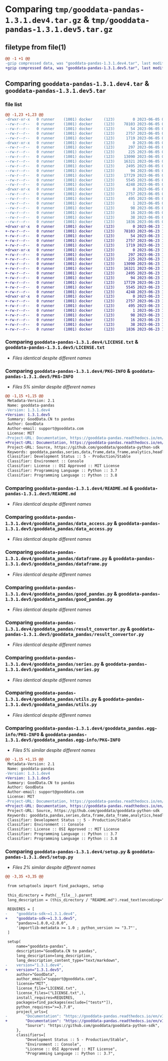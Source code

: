 # Comparing `tmp/gooddata-pandas-1.3.1.dev4.tar.gz` & `tmp/gooddata-pandas-1.3.1.dev5.tar.gz`

## filetype from file(1)

```diff
@@ -1 +1 @@
-gzip compressed data, was "gooddata-pandas-1.3.1.dev4.tar", last modified: Mon Jun  5 07:30:33 2023, max compression
+gzip compressed data, was "gooddata-pandas-1.3.1.dev5.tar", last modified: Fri Jun 23 15:18:30 2023, max compression
```

## Comparing `gooddata-pandas-1.3.1.dev4.tar` & `gooddata-pandas-1.3.1.dev5.tar`

### file list

```diff
@@ -1,23 +1,23 @@
-drwxr-xr-x   0 runner    (1001) docker     (123)        0 2023-06-05 07:30:33.107484 gooddata-pandas-1.3.1.dev4/
--rw-r--r--   0 runner    (1001) docker     (123)    78103 2023-06-05 07:30:18.000000 gooddata-pandas-1.3.1.dev4/LICENSE.txt
--rw-r--r--   0 runner    (1001) docker     (123)       54 2023-06-05 07:30:18.000000 gooddata-pandas-1.3.1.dev4/MANIFEST.in
--rw-r--r--   0 runner    (1001) docker     (123)     2757 2023-06-05 07:30:33.107484 gooddata-pandas-1.3.1.dev4/PKG-INFO
--rw-r--r--   0 runner    (1001) docker     (123)     1719 2023-06-05 07:30:18.000000 gooddata-pandas-1.3.1.dev4/README.md
-drwxr-xr-x   0 runner    (1001) docker     (123)        0 2023-06-05 07:30:33.107484 gooddata-pandas-1.3.1.dev4/gooddata_pandas/
--rw-r--r--   0 runner    (1001) docker     (123)      297 2023-06-05 07:30:18.000000 gooddata-pandas-1.3.1.dev4/gooddata_pandas/__init__.py
--rw-r--r--   0 runner    (1001) docker     (123)      225 2023-06-05 07:30:18.000000 gooddata-pandas-1.3.1.dev4/gooddata_pandas/_version.py
--rw-r--r--   0 runner    (1001) docker     (123)    13090 2023-06-05 07:30:18.000000 gooddata-pandas-1.3.1.dev4/gooddata_pandas/data_access.py
--rw-r--r--   0 runner    (1001) docker     (123)    16321 2023-06-05 07:30:18.000000 gooddata-pandas-1.3.1.dev4/gooddata_pandas/dataframe.py
--rw-r--r--   0 runner    (1001) docker     (123)     2495 2023-06-05 07:30:18.000000 gooddata-pandas-1.3.1.dev4/gooddata_pandas/good_pandas.py
--rw-r--r--   0 runner    (1001) docker     (123)       94 2023-06-05 07:30:18.000000 gooddata-pandas-1.3.1.dev4/gooddata_pandas/py.typed
--rw-r--r--   0 runner    (1001) docker     (123)    17729 2023-06-05 07:30:18.000000 gooddata-pandas-1.3.1.dev4/gooddata_pandas/result_convertor.py
--rw-r--r--   0 runner    (1001) docker     (123)     5545 2023-06-05 07:30:18.000000 gooddata-pandas-1.3.1.dev4/gooddata_pandas/series.py
--rw-r--r--   0 runner    (1001) docker     (123)     4248 2023-06-05 07:30:18.000000 gooddata-pandas-1.3.1.dev4/gooddata_pandas/utils.py
-drwxr-xr-x   0 runner    (1001) docker     (123)        0 2023-06-05 07:30:33.107484 gooddata-pandas-1.3.1.dev4/gooddata_pandas.egg-info/
--rw-r--r--   0 runner    (1001) docker     (123)     2757 2023-06-05 07:30:33.000000 gooddata-pandas-1.3.1.dev4/gooddata_pandas.egg-info/PKG-INFO
--rw-r--r--   0 runner    (1001) docker     (123)      495 2023-06-05 07:30:33.000000 gooddata-pandas-1.3.1.dev4/gooddata_pandas.egg-info/SOURCES.txt
--rw-r--r--   0 runner    (1001) docker     (123)        1 2023-06-05 07:30:33.000000 gooddata-pandas-1.3.1.dev4/gooddata_pandas.egg-info/dependency_links.txt
--rw-r--r--   0 runner    (1001) docker     (123)       98 2023-06-05 07:30:33.000000 gooddata-pandas-1.3.1.dev4/gooddata_pandas.egg-info/requires.txt
--rw-r--r--   0 runner    (1001) docker     (123)       16 2023-06-05 07:30:33.000000 gooddata-pandas-1.3.1.dev4/gooddata_pandas.egg-info/top_level.txt
--rw-r--r--   0 runner    (1001) docker     (123)       38 2023-06-05 07:30:33.107484 gooddata-pandas-1.3.1.dev4/setup.cfg
--rw-r--r--   0 runner    (1001) docker     (123)     1836 2023-06-05 07:30:25.000000 gooddata-pandas-1.3.1.dev4/setup.py
+drwxr-xr-x   0 runner    (1001) docker     (123)        0 2023-06-23 15:18:30.481857 gooddata-pandas-1.3.1.dev5/
+-rw-r--r--   0 runner    (1001) docker     (123)    78103 2023-06-23 15:18:15.000000 gooddata-pandas-1.3.1.dev5/LICENSE.txt
+-rw-r--r--   0 runner    (1001) docker     (123)       54 2023-06-23 15:18:15.000000 gooddata-pandas-1.3.1.dev5/MANIFEST.in
+-rw-r--r--   0 runner    (1001) docker     (123)     2757 2023-06-23 15:18:30.481857 gooddata-pandas-1.3.1.dev5/PKG-INFO
+-rw-r--r--   0 runner    (1001) docker     (123)     1719 2023-06-23 15:18:15.000000 gooddata-pandas-1.3.1.dev5/README.md
+drwxr-xr-x   0 runner    (1001) docker     (123)        0 2023-06-23 15:18:30.481857 gooddata-pandas-1.3.1.dev5/gooddata_pandas/
+-rw-r--r--   0 runner    (1001) docker     (123)      297 2023-06-23 15:18:15.000000 gooddata-pandas-1.3.1.dev5/gooddata_pandas/__init__.py
+-rw-r--r--   0 runner    (1001) docker     (123)      225 2023-06-23 15:18:15.000000 gooddata-pandas-1.3.1.dev5/gooddata_pandas/_version.py
+-rw-r--r--   0 runner    (1001) docker     (123)    13090 2023-06-23 15:18:15.000000 gooddata-pandas-1.3.1.dev5/gooddata_pandas/data_access.py
+-rw-r--r--   0 runner    (1001) docker     (123)    16321 2023-06-23 15:18:15.000000 gooddata-pandas-1.3.1.dev5/gooddata_pandas/dataframe.py
+-rw-r--r--   0 runner    (1001) docker     (123)     2495 2023-06-23 15:18:15.000000 gooddata-pandas-1.3.1.dev5/gooddata_pandas/good_pandas.py
+-rw-r--r--   0 runner    (1001) docker     (123)       94 2023-06-23 15:18:15.000000 gooddata-pandas-1.3.1.dev5/gooddata_pandas/py.typed
+-rw-r--r--   0 runner    (1001) docker     (123)    17729 2023-06-23 15:18:15.000000 gooddata-pandas-1.3.1.dev5/gooddata_pandas/result_convertor.py
+-rw-r--r--   0 runner    (1001) docker     (123)     5545 2023-06-23 15:18:15.000000 gooddata-pandas-1.3.1.dev5/gooddata_pandas/series.py
+-rw-r--r--   0 runner    (1001) docker     (123)     4248 2023-06-23 15:18:15.000000 gooddata-pandas-1.3.1.dev5/gooddata_pandas/utils.py
+drwxr-xr-x   0 runner    (1001) docker     (123)        0 2023-06-23 15:18:30.481857 gooddata-pandas-1.3.1.dev5/gooddata_pandas.egg-info/
+-rw-r--r--   0 runner    (1001) docker     (123)     2757 2023-06-23 15:18:30.000000 gooddata-pandas-1.3.1.dev5/gooddata_pandas.egg-info/PKG-INFO
+-rw-r--r--   0 runner    (1001) docker     (123)      495 2023-06-23 15:18:30.000000 gooddata-pandas-1.3.1.dev5/gooddata_pandas.egg-info/SOURCES.txt
+-rw-r--r--   0 runner    (1001) docker     (123)        1 2023-06-23 15:18:30.000000 gooddata-pandas-1.3.1.dev5/gooddata_pandas.egg-info/dependency_links.txt
+-rw-r--r--   0 runner    (1001) docker     (123)       98 2023-06-23 15:18:30.000000 gooddata-pandas-1.3.1.dev5/gooddata_pandas.egg-info/requires.txt
+-rw-r--r--   0 runner    (1001) docker     (123)       16 2023-06-23 15:18:30.000000 gooddata-pandas-1.3.1.dev5/gooddata_pandas.egg-info/top_level.txt
+-rw-r--r--   0 runner    (1001) docker     (123)       38 2023-06-23 15:18:30.481857 gooddata-pandas-1.3.1.dev5/setup.cfg
+-rw-r--r--   0 runner    (1001) docker     (123)     1836 2023-06-23 15:18:22.000000 gooddata-pandas-1.3.1.dev5/setup.py
```

### Comparing `gooddata-pandas-1.3.1.dev4/LICENSE.txt` & `gooddata-pandas-1.3.1.dev5/LICENSE.txt`

 * *Files identical despite different names*

### Comparing `gooddata-pandas-1.3.1.dev4/PKG-INFO` & `gooddata-pandas-1.3.1.dev5/PKG-INFO`

 * *Files 5% similar despite different names*

```diff
@@ -1,15 +1,15 @@
 Metadata-Version: 2.1
 Name: gooddata-pandas
-Version: 1.3.1.dev4
+Version: 1.3.1.dev5
 Summary: GoodData.CN to pandas
 Author: GoodData
 Author-email: support@gooddata.com
 License: MIT
-Project-URL: Documentation, https://gooddata-pandas.readthedocs.io/en/v1.3.1.dev4
+Project-URL: Documentation, https://gooddata-pandas.readthedocs.io/en/v1.3.1.dev5
 Project-URL: Source, https://github.com/gooddata/gooddata-python-sdk
 Keywords: gooddata,pandas,series,data,frame,data_frame,analytics,headless,business,intelligence,headless-bi,cloud,native,semantic,layer,sql,metrics
 Classifier: Development Status :: 5 - Production/Stable
 Classifier: Environment :: Console
 Classifier: License :: OSI Approved :: MIT License
 Classifier: Programming Language :: Python :: 3.7
 Classifier: Programming Language :: Python :: 3.8
```

### Comparing `gooddata-pandas-1.3.1.dev4/README.md` & `gooddata-pandas-1.3.1.dev5/README.md`

 * *Files identical despite different names*

### Comparing `gooddata-pandas-1.3.1.dev4/gooddata_pandas/data_access.py` & `gooddata-pandas-1.3.1.dev5/gooddata_pandas/data_access.py`

 * *Files identical despite different names*

### Comparing `gooddata-pandas-1.3.1.dev4/gooddata_pandas/dataframe.py` & `gooddata-pandas-1.3.1.dev5/gooddata_pandas/dataframe.py`

 * *Files identical despite different names*

### Comparing `gooddata-pandas-1.3.1.dev4/gooddata_pandas/good_pandas.py` & `gooddata-pandas-1.3.1.dev5/gooddata_pandas/good_pandas.py`

 * *Files identical despite different names*

### Comparing `gooddata-pandas-1.3.1.dev4/gooddata_pandas/result_convertor.py` & `gooddata-pandas-1.3.1.dev5/gooddata_pandas/result_convertor.py`

 * *Files identical despite different names*

### Comparing `gooddata-pandas-1.3.1.dev4/gooddata_pandas/series.py` & `gooddata-pandas-1.3.1.dev5/gooddata_pandas/series.py`

 * *Files identical despite different names*

### Comparing `gooddata-pandas-1.3.1.dev4/gooddata_pandas/utils.py` & `gooddata-pandas-1.3.1.dev5/gooddata_pandas/utils.py`

 * *Files identical despite different names*

### Comparing `gooddata-pandas-1.3.1.dev4/gooddata_pandas.egg-info/PKG-INFO` & `gooddata-pandas-1.3.1.dev5/gooddata_pandas.egg-info/PKG-INFO`

 * *Files 5% similar despite different names*

```diff
@@ -1,15 +1,15 @@
 Metadata-Version: 2.1
 Name: gooddata-pandas
-Version: 1.3.1.dev4
+Version: 1.3.1.dev5
 Summary: GoodData.CN to pandas
 Author: GoodData
 Author-email: support@gooddata.com
 License: MIT
-Project-URL: Documentation, https://gooddata-pandas.readthedocs.io/en/v1.3.1.dev4
+Project-URL: Documentation, https://gooddata-pandas.readthedocs.io/en/v1.3.1.dev5
 Project-URL: Source, https://github.com/gooddata/gooddata-python-sdk
 Keywords: gooddata,pandas,series,data,frame,data_frame,analytics,headless,business,intelligence,headless-bi,cloud,native,semantic,layer,sql,metrics
 Classifier: Development Status :: 5 - Production/Stable
 Classifier: Environment :: Console
 Classifier: License :: OSI Approved :: MIT License
 Classifier: Programming Language :: Python :: 3.7
 Classifier: Programming Language :: Python :: 3.8
```

### Comparing `gooddata-pandas-1.3.1.dev4/setup.py` & `gooddata-pandas-1.3.1.dev5/setup.py`

 * *Files 2% similar despite different names*

```diff
@@ -3,35 +3,35 @@
 
 from setuptools import find_packages, setup
 
 this_directory = Path(__file__).parent
 long_description = (this_directory / "README.md").read_text(encoding="utf-8")
 
 REQUIRES = [
-    "gooddata-sdk~=1.3.1.dev4",
+    "gooddata-sdk~=1.3.1.dev5",
     "pandas>=1.0.0,<2.0.0",
     'importlib-metadata >= 1.0 ; python_version >= "3.7"',
 ]
 
 setup(
     name="gooddata-pandas",
     description="GoodData.CN to pandas",
     long_description=long_description,
     long_description_content_type="text/markdown",
-    version="1.3.1.dev4",
+    version="1.3.1.dev5",
     author="GoodData",
     author_email="support@gooddata.com",
     license="MIT",
     license_file="LICENSE.txt",
     license_files=("LICENSE.txt",),
     install_requires=REQUIRES,
     packages=find_packages(exclude=["tests*"]),
     python_requires=">=3.7.0",
     project_urls={
-        "Documentation": "https://gooddata-pandas.readthedocs.io/en/v1.3.1.dev4",
+        "Documentation": "https://gooddata-pandas.readthedocs.io/en/v1.3.1.dev5",
         "Source": "https://github.com/gooddata/gooddata-python-sdk",
     },
     classifiers=[
         "Development Status :: 5 - Production/Stable",
         "Environment :: Console",
         "License :: OSI Approved :: MIT License",
         "Programming Language :: Python :: 3.7",
```

